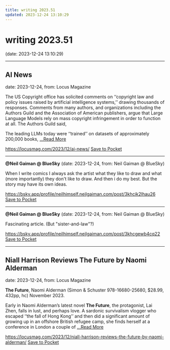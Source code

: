 ```yaml
---
title: writing 2023.51
updated: 2023-12-24 13:10:29
---
```


# writing 2023.51

(date: 2023-12-24 13:10:29)

---

## AI News

date: 2023-12-24, from: Locus Magazine

<p>The US Copyright office has solicited comments on ‘‘copyright law and policy issues raised by artificial intelligence systems,’’ drawing thousands of responses. Comments from many authors, and organizations including the Authors Guild and the Association of American publishers, argue that Large Language Models rely on mass copyright infringement in order to function at all. The Authors Guild said,</p>
<p>The leading LLMs today were ‘‘trained’’ on datasets of ap­proximately 200,000 books,  <a href="https://locusmag.com/2023/12/ai-news/" class="read-more">...Read More </a></p>

<span class="feed-item-link">
<a href="https://locusmag.com/2023/12/ai-news/">https://locusmag.com/2023/12/ai-news/</a> <a href="https://getpocket.com/save" class="pocket-btn" data-lang="en" data-save-url="https://locusmag.com/2023/12/ai-news/">Save to Pocket</a>
</span>

---

**@Neil Gaiman @ BlueSky** (date: 2023-12-24, from: Neil Gaiman @ BlueSky)

When I write comics I always ask the artist what they like to draw and what (more importantly) they don't like to draw. And then i do my best. But the story may have its own ideas.

<span class="feed-item-link">
<a href="https://bsky.app/profile/neilhimself.neilgaiman.com/post/3khcik2lhau26">https://bsky.app/profile/neilhimself.neilgaiman.com/post/3khcik2lhau26</a> <a href="https://getpocket.com/save" class="pocket-btn" data-lang="en" data-save-url="https://bsky.app/profile/neilhimself.neilgaiman.com/post/3khcik2lhau26">Save to Pocket</a>
</span>

---

**@Neil Gaiman @ BlueSky** (date: 2023-12-24, from: Neil Gaiman @ BlueSky)

Fascinating article. (But "sister-and-law"?)

<span class="feed-item-link">
<a href="https://bsky.app/profile/neilhimself.neilgaiman.com/post/3khcgewb4cq22">https://bsky.app/profile/neilhimself.neilgaiman.com/post/3khcgewb4cq22</a> <a href="https://getpocket.com/save" class="pocket-btn" data-lang="en" data-save-url="https://bsky.app/profile/neilhimself.neilgaiman.com/post/3khcgewb4cq22">Save to Pocket</a>
</span>

---

## Niall Harrison Reviews The Future by Naomi Alderman

date: 2023-12-24, from: Locus Magazine

<p><strong>The Future</strong>, Naomi Alderman (Simon &#38; Schuster 978-16680-25680, $28.99, 432pp, hc) November 2023.</p>
<p>Early in Naomi Alderman’s latest novel <strong>The Fu­ture</strong>, the protagonist, Lai Zhen, falls in lust, and perhaps love. A sardonic survivalism vlogger who escaped ‘‘the fall of Hong Kong’’ and then did a significant amount of growing up in an offshore British refugee camp, she finds herself at a confer­ence in London a couple of  <a href="https://locusmag.com/2023/12/niall-harrison-reviews-the-future-by-naomi-alderman/" class="read-more">...Read More </a></p>

<span class="feed-item-link">
<a href="https://locusmag.com/2023/12/niall-harrison-reviews-the-future-by-naomi-alderman/">https://locusmag.com/2023/12/niall-harrison-reviews-the-future-by-naomi-alderman/</a> <a href="https://getpocket.com/save" class="pocket-btn" data-lang="en" data-save-url="https://locusmag.com/2023/12/niall-harrison-reviews-the-future-by-naomi-alderman/">Save to Pocket</a>
</span>



<script type="text/javascript">!function(d,i){if(!d.getElementById(i)){var j=d.createElement("script");j.id=i;j.src="https://widgets.getpocket.com/v1/j/btn.js?v=1";var w=d.getElementById(i);d.body.appendChild(j);}}(document,"pocket-btn-js");</script>

